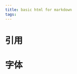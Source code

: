 ```yaml
---
title: basic html for markdown
tags:
---
```


# 引用
<blockquote class="blockquote-center"> </blockquote>

# 字体
<font size=""> </font>
